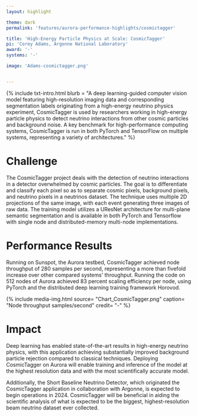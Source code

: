 ```yaml
---
layout: highlight

theme: dark
permalink: 'features/aurora-performance-highlights/cosmictagger'

title: 'High-Energy Particle Physics at Scale: CosmicTagger'
pi: 'Corey Adams, Argonne National Laboratory'
award: '-'
systems: '-'

image: 'Adams-cosmictagger.png' 


---
```


{% include txt-intro.html 
    blurb = "A deep learning-guided computer vision model featuring high-resolution imaging data and corresponding segmentation labels originating from a high-energy neutrino physics experiment, CosmicTagger is used by researchers working in high-energy particle physics to detect neutrino interactions from other cosmic particles and background noise.  A key benchmark for high-performance computing systems, CosmicTagger is run in both PyTorch and TensorFlow on multiple systems, representing a variety of architectures."
%}



# Challenge
The CosmicTagger project deals with the detection of neutrino interactions in a detector overwhelmed by cosmic particles. The goal is to differentiate and classify each pixel so as to separate cosmic pixels, background pixels, and neutrino pixels in a neutrinos dataset. The technique uses multiple 2D projections of the same image, with each event generating three images of raw data. The training model utilizes a UResNet architecture for multi-plane semantic segmentation and is available in both PyTorch and Tensorflow with single node and distributed-memory multi-node implementations.



# Performance Results
Running on Sunspot, the Aurora testbed, CosmicTagger achieved node throughput of 280 samples per second, representing a more than fivefold increase over other compared systems' throughput. Running the code on 512 nodes of Aurora achieved 83 percent scaling efficiency per node, using PyTorch and the distributed deep learning training framework Horovod. 

{% include media-img.html
   source= "Chart_CosmicTagger.png"
   caption= "Node throughput samples/second"
   credit= "-"
%}

# Impact
Deep learning has enabled state-of-the-art results in high-energy neutrino physics, with this application achieving substantially improved background particle rejection compared to classical techniques. Deploying CosmicTagger on Aurora will enable training and inference of the model at the highest resolution data and with the most scientifically accurate model.

Additionally, the Short Baseline Neutrino Detector, which originated the CosmicTagger application in collaboration with Argonne, is expected to begin operations in 2024. CosmicTagger will be beneficial in aiding the scientific analysis of what is expected to be the biggest, highest-resolution beam neutrino dataset ever collected.

